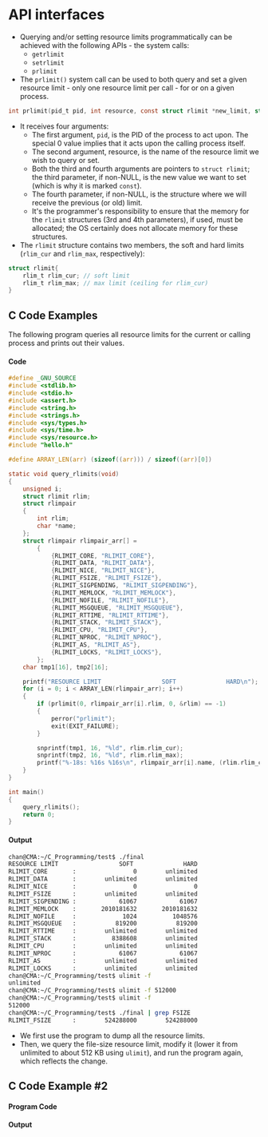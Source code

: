 # API interfaces

- Querying and/or setting resource limits programmatically can be achieved with the following APIs - the system calls:
  - `getrlimit`
  - `setrlimit`
  - `prlimit`
- The `prlimit()` system call can be used to both query and set a given resource limit - only one resource limit per call - for or on a given process.

```c
int prlimit(pid_t pid, int resource, const struct rlimit *new_limit, struct rlimit *old_limit);
```



- It receives four arguments:
  - The first argument, `pid`, is the PID of the process to act upon. The special 0 value implies that it acts upon the calling process itself.
  - The second argument, resource, is the name of the resource limit we wish to query or set.
  - Both the third and fourth arguments are pointers to `struct rlimit`; the third parameter, if non-NULL, is the new value we want to set (which is why it is marked `const`).
  - The fourth parameter, if non-NULL, is the structure where we will receive the previous (or old) limit.
  - It's the programmer's responsibility to ensure that the memory for the `rlimit` structures (3rd and 4th parameters), if used, must be allocated; the OS certainly does not allocate memory for these structures.
- The `rlimit` structure contains two members, the soft and hard limits (`rlim_cur` and `rlim_max`, respectively):

```c
struct rlimit{
    rlim_t rlim_cur; // soft limit
    rlim_t rlim_max; // max limit (ceiling for rlim_cur)
}
```



## C Code Examples

The following program queries all resource limits for the current or calling process and prints out their values.

#### Code

```c
#define _GNU_SOURCE
#include <stdlib.h>
#include <stdio.h>
#include <assert.h>
#include <string.h>
#include <strings.h>
#include <sys/types.h>
#include <sys/time.h>
#include <sys/resource.h>
#include "hello.h"

#define ARRAY_LEN(arr) (sizeof((arr))) / sizeof((arr)[0])

static void query_rlimits(void)
{
    unsigned i;
    struct rlimit rlim;
    struct rlimpair
    {
        int rlim;
        char *name;
    };
    struct rlimpair rlimpair_arr[] =
        {
            {RLIMIT_CORE, "RLIMIT_CORE"},
            {RLIMIT_DATA, "RLIMIT_DATA"},
            {RLIMIT_NICE, "RLIMIT_NICE"},
            {RLIMIT_FSIZE, "RLIMIT_FSIZE"},
            {RLIMIT_SIGPENDING, "RLIMIT_SIGPENDING"},
            {RLIMIT_MEMLOCK, "RLIMIT_MEMLOCK"},
            {RLIMIT_NOFILE, "RLIMIT_NOFILE"},
            {RLIMIT_MSGQUEUE, "RLIMIT_MSGQUEUE"},
            {RLIMIT_RTTIME, "RLIMIT_RTTIME"},
            {RLIMIT_STACK, "RLIMIT_STACK"},
            {RLIMIT_CPU, "RLIMIT_CPU"},
            {RLIMIT_NPROC, "RLIMIT_NPROC"},
            {RLIMIT_AS, "RLIMIT_AS"},
            {RLIMIT_LOCKS, "RLIMIT_LOCKS"},
        };
    char tmp1[16], tmp2[16];

    printf("RESOURCE LIMIT                 SOFT              HARD\n");
    for (i = 0; i < ARRAY_LEN(rlimpair_arr); i++)
    {
        if (prlimit(0, rlimpair_arr[i].rlim, 0, &rlim) == -1)
        {
            perror("prlimit");
            exit(EXIT_FAILURE);
        }

        snprintf(tmp1, 16, "%ld", rlim.rlim_cur);
        snprintf(tmp2, 16, "%ld", rlim.rlim_max);
        printf("%-18s: %16s %16s\n", rlimpair_arr[i].name, (rlim.rlim_cur == -1UL ? "unlimited" : tmp1), (rlim.rlim_max == -1UL ? "unlimited" : tmp2));
    }
}

int main()
{
    query_rlimits();
    return 0;
}
```



#### Output

```sh
chan@CMA:~/C_Programming/test$ ./final
RESOURCE LIMIT                 SOFT              HARD
RLIMIT_CORE       :                0        unlimited
RLIMIT_DATA       :        unlimited        unlimited
RLIMIT_NICE       :                0                0
RLIMIT_FSIZE      :        unlimited        unlimited
RLIMIT_SIGPENDING :            61067            61067
RLIMIT_MEMLOCK    :       2010181632       2010181632
RLIMIT_NOFILE     :             1024          1048576
RLIMIT_MSGQUEUE   :           819200           819200
RLIMIT_RTTIME     :        unlimited        unlimited
RLIMIT_STACK      :          8388608        unlimited
RLIMIT_CPU        :        unlimited        unlimited
RLIMIT_NPROC      :            61067            61067
RLIMIT_AS         :        unlimited        unlimited
RLIMIT_LOCKS      :        unlimited        unlimited
chan@CMA:~/C_Programming/test$ ulimit -f
unlimited
chan@CMA:~/C_Programming/test$ ulimit -f 512000
chan@CMA:~/C_Programming/test$ ulimit -f
512000
chan@CMA:~/C_Programming/test$ ./final | grep FSIZE
RLIMIT_FSIZE      :        524288000        524288000
```

- We first use the program to dump all the resource limits. 
- Then, we query the file-size resource limit, modify it (lower it from unlimited to about 512 KB using `ulimit`), and run the program again, which reflects the change.



## C Code Example #2

#### Program Code

#### Output

```sh
```

